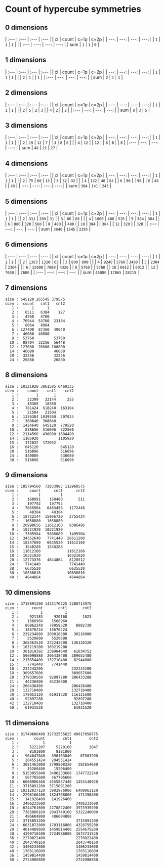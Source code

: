 # Count of hypercube symmetries

## 0 dimensions
| :--- | :---  | :--- | :--- |
| cl   | count | c=1p | c=2p |
| ---: |  ---: | ---: | ---: |
|  `1` |   `1` |  `1` |      |
| :--- |  ---: | ---: | ---: |
| sum  |   `1` |  `1` |  `0` |

## 1 dimensions
| :--- | :---  | :--- | :--- |
| cl   | count | c=1p | c=2p |
| ---: |  ---: | ---: | ---: |
|  `1` |   `1` |  `1` |      |
|  `2` |   `1` |      |  `1` |
| :--- |  ---: | ---: | ---: |
| sum  |   `2` |  `1` |  `1` |

## 2 dimensions
| :--- | :---  | :--- | :--- |
| cl   | count | c=1p | c=2p |
| ---: |  ---: | ---: | ---: |
|  `1` |   `1` |  `1` |      |
|  `2` |   `5` |  `2` |  `3` |
|  `4` |   `2` |      |  `2` |
| :--- |  ---: | ---: | ---: |
| sum  |   `8` |  `3` |  `5` |

## 3 dimensions
| :--- | :---  | :--- | :--- |
| cl   | count | c=1p | c=2p |
| ---: |  ---: | ---: | ---: |
|  `1` |   `1` |  `1` |      |
|  `2` |  `19` | `12` |  `7` |
|  `3` |   `8` |  `8` |      |
|  `4` |  `12` |      | `12` |
|  `6` |   `8` |      |  `8` |
| :--- |  ---: | ---: | ---: |
| sum  |  `48` | `21` | `27` |

## 4 dimensions
| :--- | :---  | :---  | :---  |
| cl   | count | c=1p  | c=2p  |
| ---: |  ---: |  ---: |  ---: |
|  `1` |   `1` |   `1` |       |
|  `2` |  `75` |  `60` |  `15` |
|  `3` |  `32` |  `32` |       |
|  `4` | `132` |  `48` |  `84` |
|  `6` |  `96` |       |  `96` |
|  `8` |  `48` |       |  `48` |
| :--- |  ---: |  ---: |  ---: |
| sum  | `384` | `141` | `243` |

## 5 dimensions
| :--- | :---   | :---   | :---   |
| cl   | count  | c=1p   | c=2p   |
| ---: |   ---: |   ---: |   ---: |
|  `1` |    `1` |    `1` |        |
|  `2` |  `311` |  `280` |   `31` |
|  `3` |   `80` |   `80` |        |
|  `4` | `1000` |  `480` |  `520` |
|  `5` |  `384` |  `384` |        |
|  `6` |  `880` |  `320` |  `560` |
|  `8` |  `480` |        |  `480` |
| `10` |  `384` |        |  `384` |
| `12` |  `320` |        |  `320` |
| :--- |   ---: |   ---: |   ---: |
| sum  | `3840` | `1545` | `2295` |

## 6 dimensions
| :--- | :---    | :---    | :---    |
| cl   | count   | c=1p    | c=2p    |
| ---: |    ---: |    ---: |    ---: |
|  `1` |     `1` |     `1` |         |
|  `2` |  `1383` |  `1320` |    `63` |
|  `3` |   `800` |   `800` |         |
|  `4` |  `9240` |  `5760` |  `3480` |
|  `5` |  `2304` |  `2304` |         |
|  `6` | `12000` |  `7680` |  `4320` |
|  `8` |  `5760` |         |  `5760` |
| `10` |  `6912` |         |  `6912` |
| `12` |  `7680` |         |  `7680` |
| :--- |    ---: |    ---: |    ---: |
| sum  | `46080` | `17865` | `28215` |

## 7 dimensions
```
size : 645120 265545 379575
cLen :  count   cnt1   cnt2
   1 :      1      1       
   2 :   6511   6384    127
   3 :   4760   4760       
   4 :  76944  53760  23184
   5 :   8064   8064       
   6 : 127400  87360  40040
   7 :  46080  46080       
   8 :  53760         53760
  10 :  88704  32256  56448
  12 : 127680  26880 100800
  14 :  46080         46080
  20 :  32256         32256
  24 :  26880         26880
```

## 8 dimensions
```
size : 10321920 3861585 6460335
cLen :    count    cnt1    cnt2
   1 :        1       1        
   2 :    32399   32144     255
   3 :    18368   18368        
   4 :   781424  618240  163184
   5 :    21504   21504        
   6 :  1336384 1039360  297024
   7 :   368640  368640        
   8 :  1424640  645120  779520
  10 :   838656  516096  322560
  12 :  2114560  430080 1684480
  14 :  1105920         1105920
  15 :   172032  172032        
  16 :   645120          645120
  20 :   516096          516096
  24 :   430080          430080
  30 :   516096          516096
```

## 9 dimensions
```
size : 185794560  72833985 112960575
cLen :     count      cnt1      cnt2
   1 :         1         1          
   2 :    168991    168480       511
   3 :    197792    197792          
   4 :   7655904   6483456   1172448
   5 :     48384     48384          
   6 :  18722144  15966720   2755424
   7 :   1658880   1658880          
   8 :  20998656  11612160   9386496
   9 :  10321920  10321920          
  10 :   7305984   5806080   1499904
  12 :  34352640   7741440  26611200
  14 :  18247680   6635520  11612160
  15 :   1548288   1548288          
  16 :  11612160            11612160
  18 :  10321920            10321920
  20 :  12773376   4644864   8128512
  24 :   7741440             7741440
  28 :   6635520             6635520
  30 :  10838016            10838016
  40 :   4644864             4644864
```

## 10 dimensions
```
size : 3715891200 1435176225 2280714975
cLen :      count       cnt1       cnt2
   1 :          1          1           
   2 :     921183     920160       1023
   3 :    1568960    1568960           
   4 :   86862240   78059520    8802720
   5 :   18676224   18676224           
   6 :  239234880  209018880   30216000
   7 :    5529600    5529600           
   8 :  368363520  232243200  136120320
   9 :  103219200  103219200           
  10 :  301819392  239984640   61834752
  12 :  596090880  206438400  389652480
  14 :  215654400  132710400   82944000
  15 :    7741440    7741440           
  16 :  232243200             232243200
  18 :  309657600             309657600
  20 :  379330560   92897280  286433280
  21 :   44236800   44236800           
  24 :  206438400             206438400
  28 :  132710400             132710400
  30 :  178053120   61931520  116121600
  40 :   92897280              92897280
  42 :  132710400             132710400
  60 :   61931520              61931520
```

## 11 dimensions
```
size : 81749606400 32732555625 49017050775
cLen :       count        cnt1        cnt2
   1 :           1           1            
   2 :     5222207     5220160        2047
   3 :     8181800     8181800            
   4 :   964047040   896163840    67883200
   5 :   204551424   204551424            
   6 :  3081463000  2798808320   282654680
   7 :    15206400    15206400            
   8 :  5153955840  3406233600  1747722240
   9 :   567705600   567705600            
  10 :  6008986368  4555837440  1453148928
  11 :  3715891200  3715891200            
  12 : 10312037120  3902976000  6409061120
  14 :  2296166400  1824768000   471398400
  15 :   141926400   141926400            
  16 :  3406233600              3406233600
  18 :  6244761600  2270822400  3973939200
  20 :  7365980160  2043740160  5322240000
  21 :   486604800   486604800            
  22 :  3715891200              3715891200
  24 :  6031872000  1703116800  4328755200
  28 :  4014489600  1459814400  2554675200
  30 :  4399718400  2724986880  1674731520
  36 :  2270822400              2270822400
  40 :  2043740160              2043740160
  42 :  3406233600              3406233600
  48 :  1703116800              1703116800
  56 :  1459814400              1459814400
  60 :  2724986880              2724986880
```


